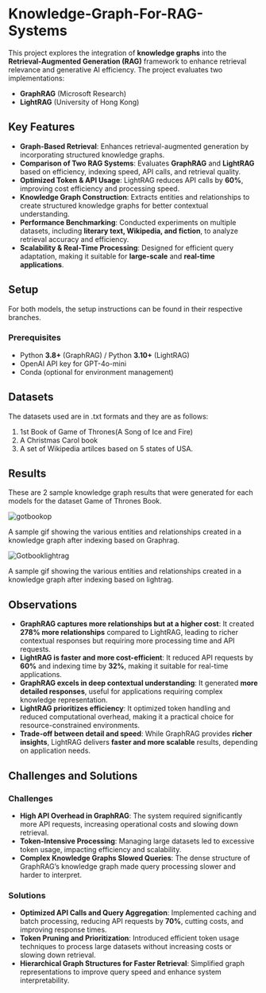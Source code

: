 # Knowledge-Graph-For-RAG-Systems
This project explores the integration of **knowledge graphs** into the **Retrieval-Augmented Generation (RAG)** framework to enhance retrieval relevance and generative AI efficiency. The project evaluates two implementations:  
- **GraphRAG** (Microsoft Research)  
- **LightRAG** (University of Hong Kong)

## Key Features  
- **Graph-Based Retrieval**: Enhances retrieval-augmented generation by incorporating structured knowledge graphs.  
- **Comparison of Two RAG Systems**: Evaluates **GraphRAG** and **LightRAG** based on efficiency, indexing speed, API calls, and retrieval quality.  
- **Optimized Token & API Usage**: LightRAG reduces API calls by **60%**, improving cost efficiency and processing speed.  
- **Knowledge Graph Construction**: Extracts entities and relationships to create structured knowledge graphs for better contextual understanding.  
- **Performance Benchmarking**: Conducted experiments on multiple datasets, including **literary text, Wikipedia, and fiction**, to analyze retrieval accuracy and efficiency.  
- **Scalability & Real-Time Processing**: Designed for efficient query adaptation, making it suitable for **large-scale** and **real-time applications**.  

## Setup  
For both models, the setup instructions can be found in their respective branches.

### **Prerequisites**  
- Python **3.8+** (GraphRAG) / Python **3.10+** (LightRAG)  
- OpenAI API key for GPT-4o-mini  
- Conda (optional for environment management)  

## Datasets
The datasets used are in .txt formats and they are as follows:
1. 1st Book of Game of Thrones(A Song of Ice and Fire)
2. A Christmas Carol book
3. A set of Wikipedia artilces based on 5 states of USA.

## Results
These are 2 sample knowledge graph results that were generated for each models for the dataset Game of Thrones Book. 

![gotbookop](https://github.com/user-attachments/assets/81ad9bb2-89ff-4602-aef7-4b3831b706d3)

A sample gif showing the various entities and relationships created in a knowledge graph after indexing based on Graphrag.

![Gotbooklightrag](https://github.com/user-attachments/assets/2b6d4c5f-488e-48a5-a38a-263c5a0b17de)

A sample gif showing the various entities and relationships created in a knowledge graph  after indexing based on lightrag.

## Observations  
- **GraphRAG captures more relationships but at a higher cost**: It created **278% more relationships** compared to LightRAG, leading to richer contextual responses but requiring more processing time and API requests.  
- **LightRAG is faster and more cost-efficient**: It reduced API requests by **60%** and indexing time by **32%**, making it suitable for real-time applications.  
- **GraphRAG excels in deep contextual understanding**: It generated **more detailed responses**, useful for applications requiring complex knowledge representation.  
- **LightRAG prioritizes efficiency**: It optimized token handling and reduced computational overhead, making it a practical choice for resource-constrained environments.  
- **Trade-off between detail and speed**: While GraphRAG provides **richer insights**, LightRAG delivers **faster and more scalable** results, depending on application needs.

## Challenges and Solutions  

### Challenges  
- **High API Overhead in GraphRAG**: The system required significantly more API requests, increasing operational costs and slowing down retrieval.  
- **Token-Intensive Processing**: Managing large datasets led to excessive token usage, impacting efficiency and scalability.  
- **Complex Knowledge Graphs Slowed Queries**: The dense structure of GraphRAG’s knowledge graph made query processing slower and harder to interpret.  

### Solutions  
- **Optimized API Calls and Query Aggregation**: Implemented caching and batch processing, reducing API requests by **70%**, cutting costs, and improving response times.  
- **Token Pruning and Prioritization**: Introduced efficient token usage techniques to process large datasets without increasing costs or slowing down retrieval.  
- **Hierarchical Graph Structures for Faster Retrieval**: Simplified graph representations to improve query speed and enhance system interpretability.  

